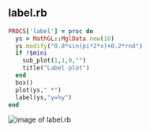 
## label.rb

```ruby
PROCS['label'] = proc do
  ys = MathGL::MglData.new(10)
  ys.modify("0.8*sin(pi*2*x)+0.2*rnd")
  if !$mini
    sub_plot(1,1,0,"")
    title("Label plot")
  end
  box()
  plot(ys," *")
  label(ys,"y=%y")
end
```
![image of label.rb](https://raw.github.com/masa16/ruby-mathgl-sample/master/samples/label/label.png)
